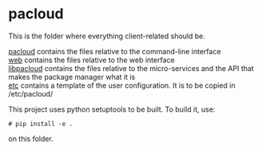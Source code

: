 # pacloud

This is the folder where everything client-related should be.  

[pacloud](./pacloud) contains the files relative to the command-line interface  
[web](./web) contains the files relative to the web interface  
[libpacloud](./libpacloud) contains the files relative to the micro-services and the API that makes the package manager what it is  
[etc](./etc) contains a template of the user configuration. It is to be copied in /etc/pacloud/  

This project uses python setuptools to be built. To build it, use:
```
# pip install -e .
```
on this folder.
